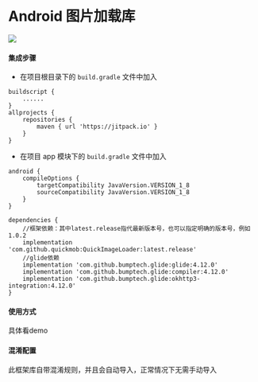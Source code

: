 # Android 图片加载库

  [![](https://jitpack.io/v/quickmob/QuickImageLoader.svg)](https://jitpack.io/#quickmob/QuickImageLoader)

#### 集成步骤

* 在项目根目录下的 `build.gradle` 文件中加入

```
buildscript {
    ......
}
allprojects {
    repositories {
        maven { url 'https://jitpack.io' }
    }
}
```

* 在项目 app 模块下的 `build.gradle` 文件中加入

```
android {
    compileOptions {
        targetCompatibility JavaVersion.VERSION_1_8
        sourceCompatibility JavaVersion.VERSION_1_8
    }
}

dependencies {
    //框架依赖：其中latest.release指代最新版本号，也可以指定明确的版本号，例如1.0.2
    implementation 'com.github.quickmob:QuickImageLoader:latest.release'
    //glide依赖
    implementation 'com.github.bumptech.glide:glide:4.12.0'
    implementation 'com.github.bumptech.glide:compiler:4.12.0'
    implementation 'com.github.bumptech.glide:okhttp3-integration:4.12.0'
}
```

#### 使用方式
  具体看demo

#### 混淆配置
  此框架库自带混淆规则，并且会自动导入，正常情况下无需手动导入
